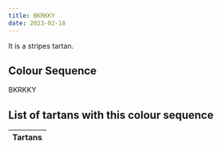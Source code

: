 ```yaml
---
title: BKRKKY
date: 2023-02-18
---
```

<no value>

It is a <no value> stripes tartan.


## Colour Sequence
BKRKKY

## List of tartans with this colour sequence

| Tartans |
|---------------|
